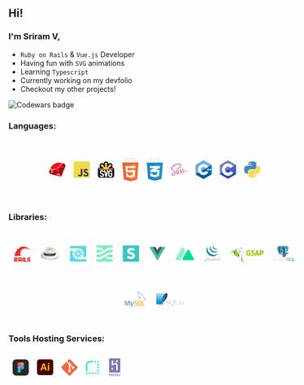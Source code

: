 ## Hi!
### I'm Sriram V,
- `Ruby on Rails` & `Vue.js` Developer
- Having fun with `SVG` animations
- Learning `Typescript`
- Currently working on my devfolio
- Checkout my other projects!

![Codewars badge](https://www.codewars.com/users/Sriram2311/badges/micro)
### Languages:

<div style="
        display: flex;
        justify-content: center;
        align-items: center;
        flex-wrap: wrap;
        width: 60vw;
        height: 120px">
    <img alt=".rb" src="./images/ruby.svg" width="32px" style="margin: auto 8px" />
    <img alt=".js" src="./images/javascript.svg" width="32px" style="margin: auto 8px"/>
    <img alt=".svg" src="./images/svg.svg" width="32px" style="margin: auto 8px"/>
    <img alt=".html" src="./images/html.svg" width="32px" style="margin: auto 8px"/>
    <img alt=".css" src="./images/css.svg" width="32px" style="margin: auto 8px"/>
    <img alt=".scss" src="./images/scss.svg" width="32px" style="margin: auto 8px"/>
    <img alt=".cpp" src="./images/c++.svg" width="32px" style="margin: auto 8px"/>
    <img alt=".c" src="./images/c.svg" width="32px" style="margin: auto 8px"/>
    <img alt=".py" src="./images/python.svg" width="32px" style="margin: auto 8px"/>

</div>

### Libraries:
<div style="
        display: flex;
        justify-content: center;
        align-items: center;
        flex-wrap: wrap;
        width: 60vw;
        height: 180px">
    <img alt=".rails" src="./images/rails.svg" width="32px" style="margin: auto 10px" />
    <img alt=".sinatra" src="./images/sinatra.svg" width="38px" style="margin: auto 10px" />
    <img alt=".turbo" src="./images/turbo.svg" width="32px" style="margin: auto 10px" />
    <img alt=".stimulus" src="./images/stimulus.svg" width="32px" style="margin: auto 10px" />
    <img alt=".semantic-ui" src="./images/semantic-ui.svg" width="32px" style="margin: auto 10px" />
    <img alt=".vue" src="./images/vue.svg" width="32px" style="margin: auto 10px" />
    <img alt=".nuxt" src="./images/nuxt.svg" width="36px" style="margin: auto 10px" />
    <img alt=".jquery" src="./images/jquery.svg" width="32px" style="margin: auto 10px" />
    <img alt=".gsap" src="./images/gsap.svg" width="65px" style="margin: auto 10px" />
    <img alt=".postgres" src="./images/postgres.svg" width="43px" style="margin: auto 10px" />
    <img alt=".mysql" src="./images/mysql.svg" width="42px" style="margin: auto 10px" />
    <img alt=".sqlite" src="./images/sqlite.svg" width="56px" style="margin: auto 10px" />
</div>

### Tools Hosting Services: 
<div style="
        display: flex;
        justify-content: flex-start;
        align-items: center;
        flex-wrap: wrap;
        width: 60vw;
        height: 60px">
    <img alt=".figma" src="./images/figma.svg" width="32px" style="margin: auto 8px" />
    <img alt=".ai" src="./images/illustrator.svg" width="32px" style="margin: auto 8px" />
    <img alt=".git" src="./images/git.svg" width="32px" style="margin: auto 8px" />
    <img alt=".render" src="./images/render.svg" width="26px" style="margin: auto 8px" />
    <img alt=".heroku" src="./images/heroku.svg" width="22px" style="margin: auto 12px" />
</div>